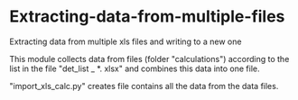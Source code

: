 # Extracting-data-from-multiple-files
Extracting data from multiple xls files and writing to a new one

This module collects data from files (folder "calculations")
according to the list in the file "det_list _ *. xlsx"
and combines this data into one file.

"import_xls_calc.py" creates file contains all the data from the data files.
